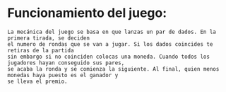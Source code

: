 # Funcionamiento del juego:
	La mecánica del juego se basa en que lanzas un par de dados. En la primera tirada, se deciden
	el numero de rondas que se van a jugar. Si los dados coincides te retiras de la partida
	sin embargo si no coinciden colocas una moneda. Cuando todos los jugadores hayan conseguido sus pares,
	se acaba la ronda y se comienza la siguiente. Al final, quien menos monedas haya puesto es el ganador y
	se lleva el premio.
